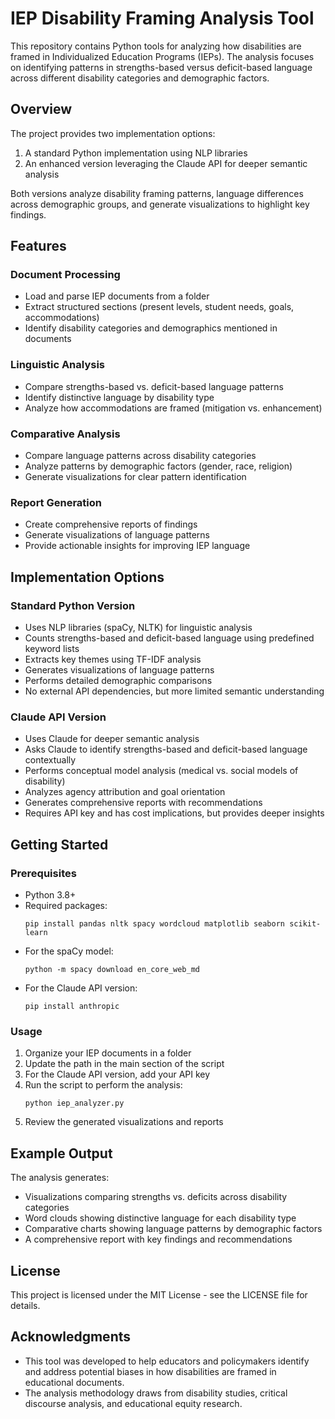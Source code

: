 # IEP Disability Framing Analysis Tool

This repository contains Python tools for analyzing how disabilities are framed in Individualized Education Programs (IEPs). The analysis focuses on identifying patterns in strengths-based versus deficit-based language across different disability categories and demographic factors.

## Overview

The project provides two implementation options:
1. A standard Python implementation using NLP libraries
2. An enhanced version leveraging the Claude API for deeper semantic analysis

Both versions analyze disability framing patterns, language differences across demographic groups, and generate visualizations to highlight key findings.

## Features

### Document Processing
- Load and parse IEP documents from a folder
- Extract structured sections (present levels, student needs, goals, accommodations)
- Identify disability categories and demographics mentioned in documents

### Linguistic Analysis
- Compare strengths-based vs. deficit-based language patterns
- Identify distinctive language by disability type
- Analyze how accommodations are framed (mitigation vs. enhancement)

### Comparative Analysis
- Compare language patterns across disability categories
- Analyze patterns by demographic factors (gender, race, religion)
- Generate visualizations for clear pattern identification

### Report Generation
- Create comprehensive reports of findings
- Generate visualizations of language patterns
- Provide actionable insights for improving IEP language

## Implementation Options

### Standard Python Version
- Uses NLP libraries (spaCy, NLTK) for linguistic analysis
- Counts strengths-based and deficit-based language using predefined keyword lists
- Extracts key themes using TF-IDF analysis
- Generates visualizations of language patterns
- Performs detailed demographic comparisons
- No external API dependencies, but more limited semantic understanding

### Claude API Version
- Uses Claude for deeper semantic analysis
- Asks Claude to identify strengths-based and deficit-based language contextually
- Performs conceptual model analysis (medical vs. social models of disability)
- Analyzes agency attribution and goal orientation
- Generates comprehensive reports with recommendations
- Requires API key and has cost implications, but provides deeper insights

## Getting Started

### Prerequisites
- Python 3.8+
- Required packages:
  ```
  pip install pandas nltk spacy wordcloud matplotlib seaborn scikit-learn
  ```
- For the spaCy model:
  ```
  python -m spacy download en_core_web_md
  ```
- For the Claude API version:
  ```
  pip install anthropic
  ```

### Usage

1. Organize your IEP documents in a folder
2. Update the path in the main section of the script
3. For the Claude API version, add your API key
4. Run the script to perform the analysis:
   ```
   python iep_analyzer.py
   ```
5. Review the generated visualizations and reports

## Example Output

The analysis generates:
- Visualizations comparing strengths vs. deficits across disability categories
- Word clouds showing distinctive language for each disability type
- Comparative charts showing language patterns by demographic factors
- A comprehensive report with key findings and recommendations

## License

This project is licensed under the MIT License - see the LICENSE file for details.

## Acknowledgments

- This tool was developed to help educators and policymakers identify and address potential biases in how disabilities are framed in educational documents.
- The analysis methodology draws from disability studies, critical discourse analysis, and educational equity research.